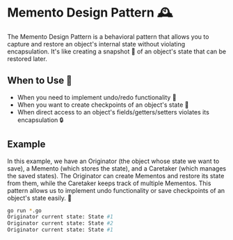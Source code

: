 # Memento Design Pattern 🕰️

The Memento Design Pattern is a behavioral pattern that allows you to capture and restore an object's internal state without violating encapsulation. It's like creating a snapshot 📸 of an object's state that can be restored later.

## When to Use 🤔

- When you need to implement undo/redo functionality 🔄
- When you want to create checkpoints of an object's state 🚩
- When direct access to an object's fields/getters/setters violates its encapsulation 🔒

## Example

In this example, we have an Originator (the object whose state we want to save), a Memento (which stores the state), and a Caretaker (which manages the saved states). The Originator can create Mementos and restore its state from them, while the Caretaker keeps track of multiple Mementos. This pattern allows us to implement undo functionality or save checkpoints of an object's state easily. 🎉

```bash
go run *.go
Originator current state: State #1
Originator current state: State #2
Originator current state: State #1
```